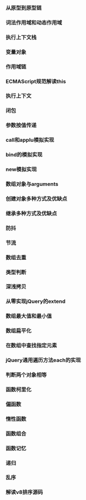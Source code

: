 ### 从原型到原型链
### 词法作用域和动态作用域
### 执行上下文栈
### 变量对象
### 作用域链
### **ECMAScript规范解读this**
### 执行上下文
### 闭包
### 参数按值传递
### **call和applu模拟实现**
### bind的模拟实现
### **new模拟实现**
### 数组对象与arguments
### 创建对象多种方式及优缺点
### 继承多种方式及优缺点
### 防抖
### 节流
### 数组去重
### 类型判断
### 深浅拷贝
### 从零实现jQuery的extend
### 数组最大值和最小值
### 数组扁平化
### 在数组中查找指定元素
### jQuery通用遍历方法each的实现
### 判断两个对象相等
### 函数柯里化
### 偏函数
### 惰性函数
### 函数组合
### 函数记忆
### 递归
### 乱序
### 解读v8排序源码
